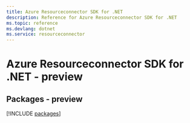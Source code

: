 ```yaml
---
title: Azure Resourceconnector SDK for .NET
description: Reference for Azure Resourceconnector SDK for .NET
ms.topic: reference
ms.devlang: dotnet
ms.service: resourceconnector
---
```

# Azure Resourceconnector SDK for .NET - preview
## Packages - preview
[!INCLUDE [packages](resourceconnector-index.md)]


